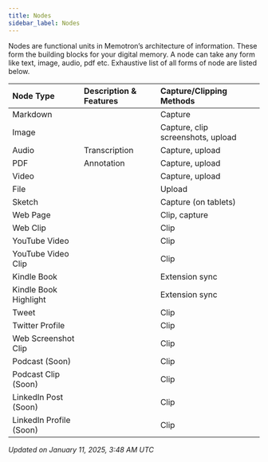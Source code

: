 ```yaml
---
title: Nodes
sidebar_label: Nodes
---
```


Nodes are functional units in Memotron’s architecture of information. These form the building blocks for your digital memory. A node can take any form like text, image, audio, pdf etc. Exhaustive list of all forms of node are listed below.


| Node Type                  | Description & Features | Capture/Clipping Methods      |
|:---------------------------|:-----------------------|:------------------------------|
| Markdown                 |                       | Capture                      |
| Image                    |                       | Capture, clip screenshots, upload |
| Audio                    | Transcription         | Capture, upload              |
| PDF                      | Annotation           | Capture, upload              |
| Video                    |                       | Capture, upload              |
| File                     |                       | Upload                        |
| Sketch                   |                       | Capture (on tablets)         |
| Web Page                 |                       | Clip, capture                |
| Web Clip                 |                       | Clip                          |
| YouTube Video            |                       | Clip                          |
| YouTube Video Clip       |                       | Clip                          |
| Kindle Book              |                       | Extension sync                |
| Kindle Book Highlight    |                       | Extension sync                |
| Tweet                    |                       | Clip                          |
| Twitter Profile          |                       | Clip                          |
| Web Screenshot Clip      |                       | Clip                          |
| Podcast (Soon)           |                       | Clip                          |
| Podcast Clip (Soon)      |                       | Clip                          |
| LinkedIn Post (Soon)     |                       | Clip                          |
| LinkedIn Profile (Soon)  |                       | Clip                          |

*Updated on January 11, 2025, 3:48 AM UTC*
